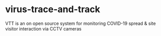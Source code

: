 # virus-trace-and-track
VTT is an on open source system for monitoring COVID-19 spread &amp; site visitor interaction  via CCTV cameras

